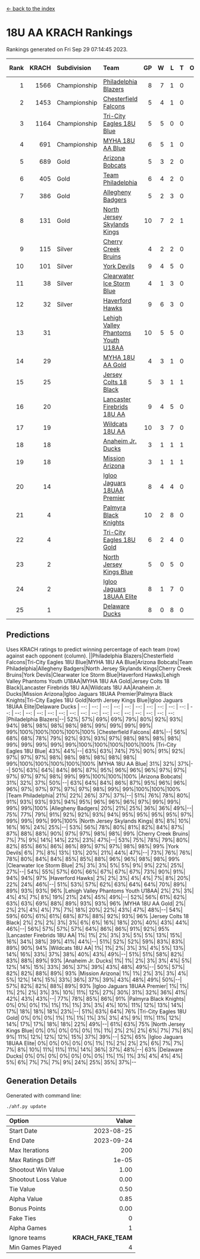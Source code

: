 [<- back to the index](readme.md)
# 18U AA KRACH Rankings
Rankings generated on Fri Sep 29 07:14:45 2023.

Rank|KRACH|Subdivision|Team|GP|W|L|T|OTW|OTL|SoS|Exp Wins|Win Diff
---:|---:|:---|:---|---:|---:|---:|---:|---:|---:|---:|---:|---:
1|1566|Championship|[Philadelphia Blazers](https://gamesheetstats.com/seasons/3659/teams/140765/schedule)|8|7|1|0|0|1|312|7.8|-0.0
2|1453|Championship|[Chesterfield Falcons](https://gamesheetstats.com/seasons/3659/teams/143454/schedule)|5|4|1|0|1|0|467|4.8|-0.0
3|1164|Championship|[Tri-City Eagles 18U Blue](https://gamesheetstats.com/seasons/3659/teams/140769/schedule)|5|5|0|0|1|0|31|5.9|0.0
4|691|Championship|[MYHA 18U AA Blue](https://gamesheetstats.com/seasons/3659/teams/140759/schedule)|6|5|1|0|0|0|161|5.8|-0.0
5|689|Gold|[Arizona Bobcats](https://gamesheetstats.com/seasons/3659/teams/143450/schedule)|5|3|2|0|0|0|641|3.8|-0.0
6|405|Gold|[Team Philadelphia](https://gamesheetstats.com/seasons/3659/teams/140768/schedule)|6|4|2|0|0|0|411|4.8|-0.0
7|386|Gold|[Allegheny Badgers](https://gamesheetstats.com/seasons/3659/teams/143448/schedule)|5|2|3|0|0|0|876|2.8|-0.0
8|131|Gold|[North Jersey Skylands Kings](https://gamesheetstats.com/seasons/3659/teams/140763/schedule)|10|7|2|1|1|0|226|8.4|0.0
9|115|Silver|[Cherry Creek Bruins](https://gamesheetstats.com/seasons/3659/teams/143451/schedule)|4|2|2|0|0|0|382|2.9|0.0
10|101|Silver|[York Devils](https://gamesheetstats.com/seasons/3659/teams/140772/schedule)|9|4|5|0|1|0|488|4.8|-0.0
11|38|Silver|[Clearwater Ice Storm Blue](https://gamesheetstats.com/seasons/3659/teams/143452/schedule)|4|1|3|0|1|1|399|1.8|-0.0
12|32|Silver|[Haverford Hawks](https://gamesheetstats.com/seasons/3659/teams/140752/schedule)|9|6|3|0|1|2|128|6.9|0.0
13|31||[Lehigh Valley Phantoms Youth U18AA](https://gamesheetstats.com/seasons/3659/teams/140758/schedule)|10|5|5|0|0|1|95|5.9|0.0
14|29||[MYHA 18U AA Gold](https://gamesheetstats.com/seasons/3659/teams/140760/schedule)|4|3|1|0|1|1|12|3.9|0.0
15|25||[Jersey Colts 18 Black](https://gamesheetstats.com/seasons/3659/teams/140756/schedule)|5|3|1|1|0|0|27|4.4|0.0
16|20||[Lancaster Firebrids 18U AA](https://gamesheetstats.com/seasons/3659/teams/140757/schedule)|9|4|5|0|1|1|296|4.9|0.0
17|19||[Wildcats 18U AA](https://gamesheetstats.com/seasons/3659/teams/140771/schedule)|10|3|7|0|0|0|198|3.9|0.0
18|18||[Anaheim Jr. Ducks](https://gamesheetstats.com/seasons/3659/teams/143456/schedule)|3|1|1|1|0|0|15|2.4|0.0
19|18||[Mission Arizona](https://gamesheetstats.com/seasons/3659/teams/143449/schedule)|3|1|1|1|0|0|15|2.4|0.0
20|14||[Igloo Jaguars 18UAA Premier](https://gamesheetstats.com/seasons/3659/teams/140755/schedule)|8|4|4|0|0|0|215|4.9|0.0
21|4||[Palmyra Black Knights](https://gamesheetstats.com/seasons/3659/teams/140764/schedule)|10|2|8|0|1|0|209|2.9|0.0
22|4||[Tri-City Eagles 18U Gold](https://gamesheetstats.com/seasons/3659/teams/140770/schedule)|6|2|4|0|0|1|13|2.9|0.0
23|2||[North Jersey Kings Blue](https://gamesheetstats.com/seasons/3659/teams/140762/schedule)|5|0|5|0|0|0|163|0.9|0.0
24|2||[Igloo Jaguars 18UAA Elite](https://gamesheetstats.com/seasons/3659/teams/140753/schedule)|8|1|7|0|0|0|58|1.9|0.0
25|1||[Delaware Ducks](https://gamesheetstats.com/seasons/3659/teams/140751/schedule)|8|0|8|0|0|0|157|0.9|0.0

## Predictions
Uses KRACH ratings to predict winning percentage of each team (row) against each opponent (column).
||Philadelphia Blazers|Chesterfield Falcons|Tri-City Eagles 18U Blue|MYHA 18U AA Blue|Arizona Bobcats|Team Philadelphia|Allegheny Badgers|North Jersey Skylands Kings|Cherry Creek Bruins|York Devils|Clearwater Ice Storm Blue|Haverford Hawks|Lehigh Valley Phantoms Youth U18AA|MYHA 18U AA Gold|Jersey Colts 18 Black|Lancaster Firebrids 18U AA|Wildcats 18U AA|Anaheim Jr. Ducks|Mission Arizona|Igloo Jaguars 18UAA Premier|Palmyra Black Knights|Tri-City Eagles 18U Gold|North Jersey Kings Blue|Igloo Jaguars 18UAA Elite|Delaware Ducks
| --: | --: | --: | --: | --: | --: | --: | --: | --: | --: | --: | --: | --: | --: | --: | --: | --: | --: | --: | --: | --: | --: | --: | --: | --: | --: 
|Philadelphia Blazers|--| 52%| 57%| 69%| 69%| 79%| 80%| 92%| 93%| 94%| 98%| 98%| 98%| 98%| 98%| 99%| 99%| 99%| 99%| 99%|100%|100%|100%|100%|100%
|Chesterfield Falcons| 48%|--| 56%| 68%| 68%| 78%| 79%| 92%| 93%| 93%| 97%| 98%| 98%| 98%| 98%| 99%| 99%| 99%| 99%| 99%|100%|100%|100%|100%|100%
|Tri-City Eagles 18U Blue| 43%| 44%|--| 63%| 63%| 74%| 75%| 90%| 91%| 92%| 97%| 97%| 97%| 98%| 98%| 98%| 98%| 98%| 98%| 99%|100%|100%|100%|100%|100%
|MYHA 18U AA Blue| 31%| 32%| 37%|--| 50%| 63%| 64%| 84%| 86%| 87%| 95%| 96%| 96%| 96%| 97%| 97%| 97%| 97%| 97%| 98%| 99%| 99%|100%|100%|100%
|Arizona Bobcats| 31%| 32%| 37%| 50%|--| 63%| 64%| 84%| 86%| 87%| 95%| 96%| 96%| 96%| 97%| 97%| 97%| 97%| 97%| 98%| 99%| 99%|100%|100%|100%
|Team Philadelphia| 21%| 22%| 26%| 37%| 37%|--| 51%| 76%| 78%| 80%| 91%| 93%| 93%| 93%| 94%| 95%| 96%| 96%| 96%| 97%| 99%| 99%| 99%| 99%|100%
|Allegheny Badgers| 20%| 21%| 25%| 36%| 36%| 49%|--| 75%| 77%| 79%| 91%| 92%| 92%| 93%| 94%| 95%| 95%| 95%| 95%| 97%| 99%| 99%| 99%| 99%|100%
|North Jersey Skylands Kings|  8%|  8%| 10%| 16%| 16%| 24%| 25%|--| 53%| 56%| 78%| 80%| 81%| 82%| 84%| 87%| 87%| 88%| 88%| 90%| 97%| 97%| 98%| 98%| 99%
|Cherry Creek Bruins|  7%|  7%|  9%| 14%| 14%| 22%| 23%| 47%|--| 53%| 75%| 78%| 79%| 80%| 82%| 85%| 86%| 86%| 86%| 89%| 97%| 97%| 98%| 98%| 99%
|York Devils|  6%|  7%|  8%| 13%| 13%| 20%| 21%| 44%| 47%|--| 73%| 76%| 76%| 78%| 80%| 84%| 84%| 85%| 85%| 88%| 96%| 96%| 98%| 98%| 99%
|Clearwater Ice Storm Blue|  2%|  3%|  3%|  5%|  5%|  9%|  9%| 22%| 25%| 27%|--| 54%| 55%| 57%| 60%| 66%| 67%| 67%| 67%| 73%| 90%| 91%| 94%| 94%| 97%
|Haverford Hawks|  2%|  2%|  3%|  4%|  4%|  7%|  8%| 20%| 22%| 24%| 46%|--| 51%| 53%| 57%| 62%| 63%| 64%| 64%| 70%| 89%| 89%| 93%| 93%| 96%
|Lehigh Valley Phantoms Youth U18AA|  2%|  2%|  3%|  4%|  4%|  7%|  8%| 19%| 21%| 24%| 45%| 49%|--| 52%| 56%| 61%| 62%| 63%| 63%| 69%| 88%| 89%| 93%| 93%| 96%
|MYHA 18U AA Gold|  2%|  2%|  2%|  4%|  4%|  7%|  7%| 18%| 20%| 22%| 43%| 47%| 48%|--| 54%| 59%| 60%| 61%| 61%| 68%| 87%| 88%| 92%| 93%| 96%
|Jersey Colts 18 Black|  2%|  2%|  2%|  3%|  3%|  6%|  6%| 16%| 18%| 20%| 40%| 43%| 44%| 46%|--| 56%| 57%| 57%| 57%| 64%| 86%| 86%| 91%| 92%| 95%
|Lancaster Firebrids 18U AA|  1%|  1%|  2%|  3%|  3%|  5%|  5%| 13%| 15%| 16%| 34%| 38%| 39%| 41%| 44%|--| 51%| 52%| 52%| 59%| 83%| 83%| 89%| 90%| 94%
|Wildcats 18U AA|  1%|  1%|  2%|  3%|  3%|  4%|  5%| 13%| 14%| 16%| 33%| 37%| 38%| 40%| 43%| 49%|--| 51%| 51%| 58%| 82%| 83%| 88%| 89%| 93%
|Anaheim Jr. Ducks|  1%|  1%|  2%|  3%|  3%|  4%|  5%| 12%| 14%| 15%| 33%| 36%| 37%| 39%| 43%| 48%| 49%|--| 50%| 57%| 82%| 82%| 88%| 89%| 93%
|Mission Arizona|  1%|  1%|  2%|  3%|  3%|  4%|  5%| 12%| 14%| 15%| 33%| 36%| 37%| 39%| 43%| 48%| 49%| 50%|--| 57%| 82%| 82%| 88%| 89%| 93%
|Igloo Jaguars 18UAA Premier|  1%|  1%|  1%|  2%|  2%|  3%|  3%| 10%| 11%| 12%| 27%| 30%| 31%| 32%| 36%| 41%| 42%| 43%| 43%|--| 77%| 78%| 85%| 86%| 91%
|Palmyra Black Knights|  0%|  0%|  0%|  1%|  1%|  1%|  1%|  3%|  3%|  4%| 10%| 11%| 12%| 13%| 14%| 17%| 18%| 18%| 18%| 23%|--| 51%| 63%| 64%| 76%
|Tri-City Eagles 18U Gold|  0%|  0%|  0%|  1%|  1%|  1%|  1%|  3%|  3%|  4%|  9%| 11%| 11%| 12%| 14%| 17%| 17%| 18%| 18%| 22%| 49%|--| 61%| 63%| 75%
|North Jersey Kings Blue|  0%|  0%|  0%|  0%|  0%|  1%|  1%|  2%|  2%|  2%|  6%|  7%|  7%|  8%|  9%| 11%| 12%| 12%| 12%| 15%| 37%| 39%|--| 52%| 65%
|Igloo Jaguars 18UAA Elite|  0%|  0%|  0%|  0%|  0%|  1%|  1%|  2%|  2%|  2%|  6%|  7%|  7%|  7%|  8%| 10%| 11%| 11%| 11%| 14%| 36%| 37%| 48%|--| 63%
|Delaware Ducks|  0%|  0%|  0%|  0%|  0%|  0%|  0%|  1%|  1%|  1%|  3%|  4%|  4%|  4%|  5%|  6%|  7%|  7%|  7%|  9%| 24%| 25%| 35%| 37%|--

## Generation Details

Generated with command line:
```
./ahf.py update
```

| Option | Value |
| :----- | ----: |
| Start Date | 2023-08-25 |
| End Date | 2023-09-24 |
| Max Iterations | 200 |
| Max Ratings Diff | 1e-05 |
| Shootout Win Value | 1.00 |
| Shootout Loss Value | 0.00 |
| Tie Value | 0.50 |
| Alpha Value | 0.85 |
| Bonus Points | 0.00 |
| Fake Ties | 0 |
| Alpha Games | 1 |
| Ignore teams | __KRACH_FAKE_TEAM__ |
| Min Games Played | 4 |

